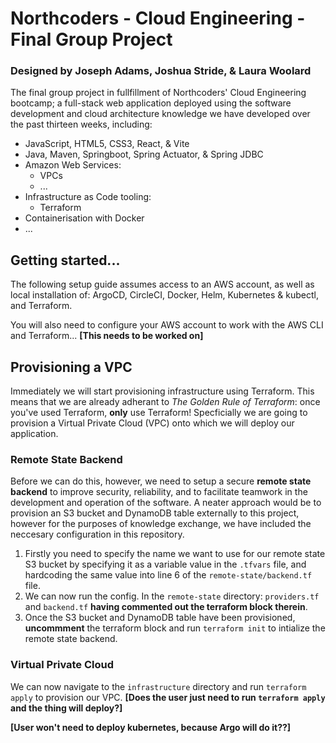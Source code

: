 # Northcoders - Cloud Engineering - Final Group Project

### Designed by Joseph Adams, Joshua Stride, & Laura Woolard

The final group project in fullfillment of Northcoders' Cloud Engineering bootcamp; a full-stack web application deployed using the software development and cloud architecture knowledge we have developed over the past thirteen weeks, including:
- JavaScript, HTML5, CSS3, React, & Vite
- Java, Maven, Springboot, Spring Actuator, & Spring JDBC
- Amazon Web Services:
  - VPCs
  - ...
- Infrastructure as Code tooling:
  - Terraform
- Containerisation with Docker
- ...

## Getting started...

The following setup guide assumes access to an AWS account, as well as local installation  of: ArgoCD, CircleCI, Docker, Helm, Kubernetes & kubectl, and Terraform.

You will also need to configure your AWS account to work with the AWS CLI and Terraform... **[This needs to be worked on]**

## Provisioning a VPC

Immediately we will start provisioning infrastructure using Terraform. This means that we are already adherant to _The Golden Rule of Terraform_: once you've used Terraform, **only** use Terraform! Specficially we are going to provision a Virtual Private Cloud (VPC) onto which we will deploy our application.

### Remote State Backend

Before we can do this, however, we need to setup a secure **remote state backend** to improve security, reliability, and to facilitate teamwork in the development and operation of the software. A neater approach would be to provision an S3 bucket and DynamoDB table externally to this project, however for the purposes of knowledge exchange, we have included the neccesary configuration in this repository.

1) Firstly you need to specify the name we want to use for our remote state S3 bucket by specifying it as a variable value in the `.tfvars` file, and hardcoding the same value into line 6 of the `remote-state/backend.tf` file.
2) We can now run the config. In the `remote-state` directory: `providers.tf` and `backend.tf` **having commented out the terraform block therein**.
3) Once the S3 bucket and DynamoDB table have been provisioned, **uncommment** the terraform block and run `terraform init` to intialize the remote state backend.

### Virtual Private Cloud

We can now navigate to the `infrastructure` directory and run `terraform apply` to provision our VPC. **[Does the user just need to run `terraform apply` and the thing will deploy?]**

**[User won't need to deploy kubernetes, because Argo will do it??]** 

